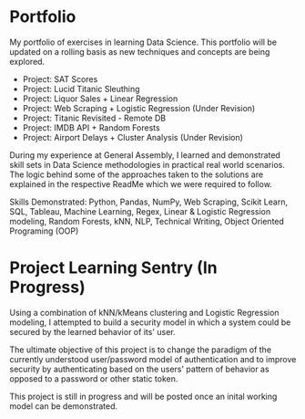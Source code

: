 # Portfolio

My portfolio of exercises in learning Data Science. This portfolio will be updated on a rolling basis as new techniques and concepts are being explored.

- Project: SAT Scores
- Project: Lucid Titanic Sleuthing
- Project: Liquor Sales + Linear Regression
- Project: Web Scraping + Logistic Regression (Under Revision)
- Project: Titanic Revisited - Remote DB
- Project: IMDB API + Random Forests
- Project: Airport Delays + Cluster Analysis (Under Revision)

During my experience at General Assembly, I learned and demonstrated skill sets in Data Science methodologies in practical real world scenarios. The logic behind some of the approaches taken to the solutions are explained in the respective ReadMe which we were required to follow. 

Skills Demonstrated: 
Python, Pandas, NumPy, Web Scraping, Scikit Learn, SQL, Tableau, Machine Learning, Regex, Linear & Logistic Regression modeling, Random Forests, kNN, NLP, Technical Writing, Object Oriented Programing (OOP)

# Project Learning Sentry (In Progress)

Using a combination of kNN/kMeans clustering and Logistic Regression modeling, I attempted to build a security model in which a system could be secured by the learned behavior of its' user. 

The ultimate objective of this project is to change the paradigm of the currently understood user/password model of authentication and to improve security by authenticating based on the users' pattern of behavior as opposed to a password or other static token.

This project is still in progress and will be posted once an inital working model can be demonstrated. 
